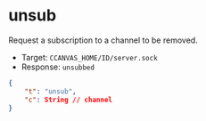 # unsub

Request a subscription to a channel to be removed.

- Target: `CCANVAS_HOME/ID/server.sock`
- Response: `unsubbed`

```json
{
    "t": "unsub",
    "c": String // channel
}
```
